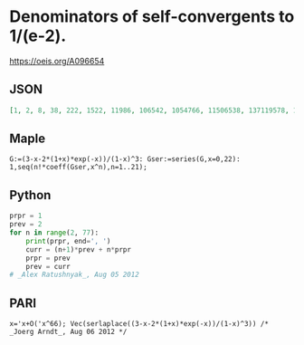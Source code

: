 # Denominators of self\-convergents to 1/\(e\-2\)\.
https://oeis.org/A096654
## JSON
```JSON
[1, 2, 8, 38, 222, 1522, 11986, 106542, 1054766, 11506538, 137119578, 1772006854, 24681524038, 368577425634, 5874202721042, 99515904921182, 1785757627196766, 33835407673201882, 675016383080377546, 14143200407398386678, 310507536216973671158, 7128173005328786885714]
```
## Maple
```Maple
G:=(3-x-2*(1+x)*exp(-x))/(1-x)^3: Gser:=series(G,x=0,22): 1,seq(n!*coeff(Gser,x^n),n=1..21);
```
## Python
```Python
prpr = 1
prev = 2
for n in range(2, 77):
    print(prpr, end=', ')
    curr = (n+1)*prev + n*prpr
    prpr = prev
    prev = curr
# _Alex Ratushnyak_, Aug 05 2012
```
## PARI
```PARI
x='x+O('x^66); Vec(serlaplace((3-x-2*(1+x)*exp(-x))/(1-x)^3)) /* _Joerg Arndt_, Aug 06 2012 */
```
